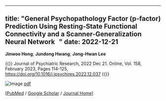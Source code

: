 
---
title: "General Psychopathology Factor (p-factor) Prediction Using Resting-State Functional Connectivity and a Scanner-Generalization Neural Network  
"
date: 2022-12-21
---

**Jinwoo Hong**; **Jundong Hwang**; **Jong-Hwan Lee**

{{<format bright-green>}}
Journal of Psychiatric Research, 2022 Dec 21. Online, Vol. 158, February 2023, Pages 114-125, https://doi.org/10.1016/j.jpsychires.2022.12.037
{{</format>}}

![Image](//bspl.korea.ac.kr/Board/Lab_News/2022/2022_Hong_etal_JPsyschicRes.jpg)
[pdf](//bspl.korea.ac.kr/Board/Articles/2022_hong_etal_JPsychiRes_accepted.pdf)

[[PubMed](https://pubmed.ncbi.nlm.nih.gov/36580867/) /
[Google Scholar]([https://scholar.google.com/scholar?hl=en&as_sdt=0%2C5&q=Mixed-effects+multilevel+analysis+followed+by+canonical+correlation+analysis+is+an+effective+fMRI+tool+for+the+investigation+of+idiosyncrasies&btnG=](https://scholar.google.com/scholar?hl=en&as_sdt=0%2C5&q=General+Psychopathology+Factor+%28p-factor%29+Prediction+Using+Resting-State+Functional+Connectivity+and+a+Scanner-Generalization+Neural+Network+&btnG=)) /
[Journal Home](https://www.sciencedirect.com/science/article/abs/pii/S0022395622007063?via%3Dihub)]

